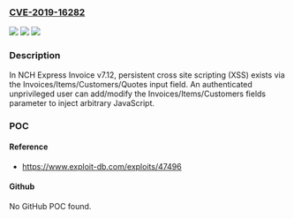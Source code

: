 ### [CVE-2019-16282](https://cve.mitre.org/cgi-bin/cvename.cgi?name=CVE-2019-16282)
![](https://img.shields.io/static/v1?label=Product&message=n%2Fa&color=blue)
![](https://img.shields.io/static/v1?label=Version&message=n%2Fa&color=blue)
![](https://img.shields.io/static/v1?label=Vulnerability&message=n%2Fa&color=brighgreen)

### Description

In NCH Express Invoice v7.12, persistent cross site scripting (XSS) exists via the Invoices/Items/Customers/Quotes input field. An authenticated unprivileged user can add/modify the Invoices/Items/Customers fields parameter to inject arbitrary JavaScript.

### POC

#### Reference
- https://www.exploit-db.com/exploits/47496

#### Github
No GitHub POC found.


